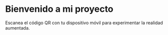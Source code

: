 <!DOCTYPE html>
<html>
<head>
    <title>Tu Proyecto de Realidad Aumentada</title>
</head>
<body>
    <h1>Bienvenido a mi proyecto</h1>
    <p>Escanea el código QR con tu dispositivo móvil para experimentar la realidad aumentada.</p>
</body>
</html>
